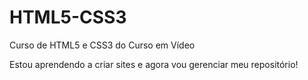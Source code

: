 # HTML5-CSS3
 Curso de HTML5 e CSS3 do Curso em Vídeo

Estou aprendendo a criar sites e agora vou gerenciar meu repositório!